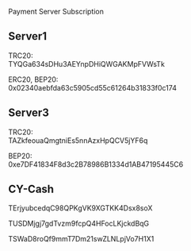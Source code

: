 Payment Server Subscription

**Server1**
------------------------------------------------

TRC20: <br/>
TYQGa634sDHu3AEYnpDHiQWGAKMpFVWsTk

ERC20, BEP20: <br/>
0x02340aebfda63c5905cd55c61264b31833f0c174


**Server3**
------------------------------------------------
TRC20: <br/>
TAZkfeouaQmgtniEs5nnAzxHpQCV5jYF6q

BEP20: <br/>
0xe7DF41834F8d3c2B78986B1334d1AB47195445C6


CY-Cash
------------------------------------------------
TErjyubcedqC98QPKgVK9XGTKK4Dsx8soX

TUSDMjgj7gdTvzm9fcpQ4HFocLKjckdBqG

TSWaD8roQf9mmT7Dm21swZLNLpjVo7H1X1
